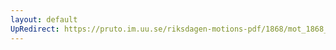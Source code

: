 ```yaml
---
layout: default
UpRedirect: https://pruto.im.uu.se/riksdagen-motions-pdf/1868/mot_1868__fk__33.pdf
---
```

